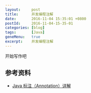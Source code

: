 ```yaml
---
layout:     post
title:      并发编程注解
date:       2016-11-04 15:35:01 +0800
postId:     2016-11-04-15-35-01
categories: [blog]
tags:       [Java]
geneMenu:   true
excerpt:    并发编程注解
---
```


开始写作吧

## 参考资料

* [Java 标注（Annotation）详解](http://blog.csdn.net/nbrremix/article/details/7337274)

```java
```
